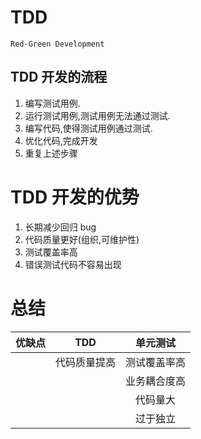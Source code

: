 # TDD
` Red-Green Development `

## TDD 开发的流程
1. 编写测试用例.
2. 运行测试用例,测试用例无法通过测试.
3. 编写代码,使得测试用例通过测试.
4. 优化代码,完成开发
5. 重复上述步骤

# TDD 开发的优势
1. 长期减少回归 bug
2. 代码质量更好(组织,可维护性)
3. 测试覆盖率高
4. 错误测试代码不容易出现

# 总结
优缺点|TDD|单元测试|
|---|:---:|:---:|
||代码质量提高|测试覆盖率高|
|||业务耦合度高|
|||代码量大|
|||过于独立|
